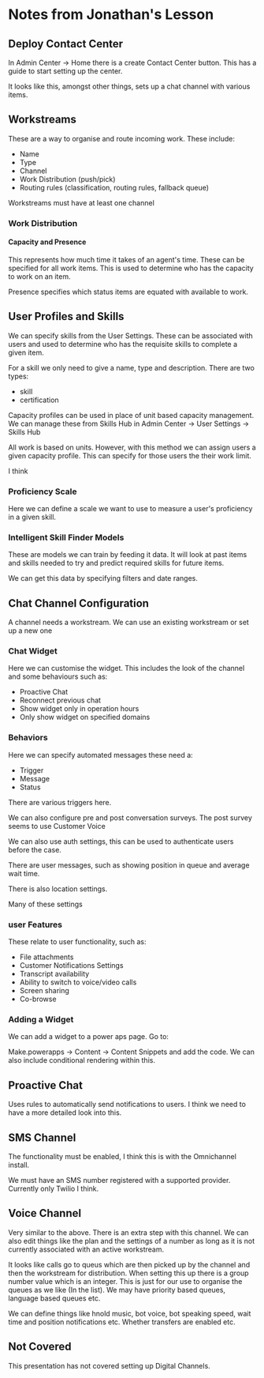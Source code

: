 # Notes from Jonathan's Lesson

## Deploy Contact Center

In Admin Center -> Home there is a create Contact Center button. This
has a guide to start setting up the center.

It looks like this, amongst other things, sets up a chat channel with
various items.

## Workstreams

These are a way to organise and route incoming work. These include:

- Name
- Type
- Channel
- Work Distribution (push/pick)
- Routing rules (classification, routing rules, fallback queue)

Workstreams must have at least one channel

### Work Distribution

#### Capacity and Presence

This represents how much time it takes of an agent's time. These can be
specified for all work items. This is used to determine who has the capacity to
work on an item.

Presence specifies which status items are equated with available to work.

## User Profiles and Skills

We can specify skills from the User Settings. These can be associated with users
and used to determine who has the requisite skills to complete a given item.

For a skill we only need to give a name, type and description. There are two
types:

- skill
- certification

Capacity profiles can be used in place of unit based capacity management. We can
manage these from Skills Hub in Admin Center -> User Settings -> Skills Hub

All work is based on units. However, with this method we can assign users a
given capacity profile. This can specify for those users the their work limit.

I think

### Proficiency Scale

Here we can define a scale we want to use to measure a user's proficiency in a
given skill.

### Intelligent Skill Finder Models

These are models we can train by feeding it data. It will look at past items and
skills needed to try and predict required skills for future items.

We can get this data by specifying filters and date ranges.

## Chat Channel Configuration

A channel needs a workstream. We can use an existing workstream or set up a new
one

### Chat Widget

Here we can customise the widget. This includes the look of the channel and some
behaviours such as:

- Proactive Chat
- Reconnect previous chat
- Show widget only in operation hours
- Only show widget on specified domains

### Behaviors

Here we can specify automated messages these need a:

- Trigger
- Message
- Status

There are various triggers here.

We can also configure pre and post conversation surveys. The post survey seems
to use Customer Voice

We can also use auth settings, this can be used to authenticate users before
the case.

There are user messages, such as showing position in queue and average wait
time.

There is also location settings.

Many of these settings

### user Features

These relate to user functionality, such as:

- File attachments
- Customer Notifications Settings
- Transcript availability
- Ability to switch to voice/video calls
- Screen sharing
- Co-browse

### Adding a Widget

We can add a widget to a power aps page. Go to:

Make.powerapps -> Content -> Content Snippets and add the code. We can also
include conditional rendering within this.

## Proactive Chat

Uses rules to automatically send notifications to users. I think we need to have
a more detailed look into this.

## SMS Channel

The functionality must be enabled, I think this is with the Omnichannel install.

We must have an SMS number registered with a supported provider. Currently only
Twilio I think.

## Voice Channel

Very similar to the above. There is an extra step with this channel. We can also
edit things like the plan and the settings of a number as long as it is not
currently associated with an active workstream.

It looks like calls go to queus which are then picked up by the channel and then
the workstream for distribution. When setting this up there is a group number
value which is an integer. This is just for our use to organise the queues as
we like (In the list). We may have priority based queues, language based queues
etc.

We can define things like hnold music, bot voice, bot speaking speed, wait time
and position notifications etc. Whether transfers are enabled etc.

## Not Covered

This presentation has not covered setting up Digital Channels.
